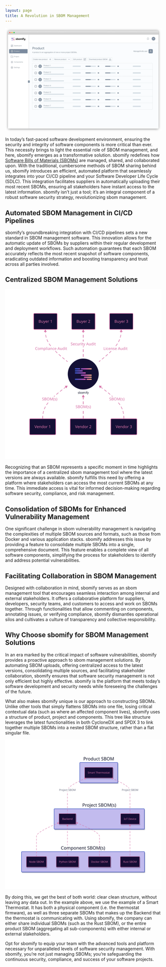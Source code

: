 ```yaml
---
layout: page
title: A Revolution in SBOM Management
---
```


![due diligence](/assets/images/site/product.webp)

In today’s fast-paced software development environment, ensuring the security and integrity of software components is more critical than ever. This necessity brings to light the essential role of SBOM management, and here, sbomify emerges as a transformative solution. sbomify redefines how [Software Bills of Materials (SBOMs)](/what-is-sbom/) are managed, shared, and collaborated upon. With the traditional, cumbersome methods of SBOM sharing behind us, sbomify introduces an efficient, automated platform that seamlessly integrates into your CI/CD pipeline and your Software Developer Life Cycle (SDLC). This integration facilitates suppliers in automatically uploading their most recent SBOMs, ensuring all stakeholders have instant access to the latest information. sbomify isn’t just a tool; it’s an integral component of a robust software security strategy, revolutionizing sbom management.

## Automated SBOM Management in CI/CD Pipelines

sbomify’s groundbreaking integration with CI/CD pipelines sets a new standard in SBOM management software. This innovation allows for the automatic update of SBOMs by suppliers within their regular development and deployment workflows. Such automation guarantees that each SBOM accurately reflects the most recent snapshot of software components, eradicating outdated information and boosting transparency and trust across all parties involved.

## Centralized SBOM Management Solutions

![sbom hierarchy](/assets/images/site/marketplace.svg)

Recognizing that an SBOM represents a specific moment in time highlights the importance of a centralized sbom management tool where the latest versions are always available. sbomify fulfills this need by offering a platform where stakeholders can access the most current SBOMs at any time. This immediate access is vital for informed decision-making regarding software security, compliance, and risk management.

## Consolidation of SBOMs for Enhanced Vulnerability Management

One significant challenge in sbom vulnerability management is navigating the complexities of multiple SBOM sources and formats, such as those from Docker and various application stacks. sbomify addresses this issue by providing a feature to consolidate multiple SBOMs into a single, comprehensive document. This feature enables a complete view of all software components, simplifying the process for stakeholders to identify and address potential vulnerabilities.

## Facilitating Collaboration in SBOM Management

Designed with collaboration in mind, sbomify serves as an sbom management tool that encourages seamless interaction among internal and external stakeholders. It offers a collaborative platform for suppliers, developers, security teams, and customers to access and work on SBOMs together. Through functionalities that allow commenting on components, annotating issues, or verifying compliance, sbomify dismantles operational silos and cultivates a culture of transparency and collective responsibility.

## Why Choose sbomify for SBOM Management Solutions

In an era marked by the critical impact of software vulnerabilities, sbomify provides a proactive approach to sbom management solutions. By automating SBOM uploads, offering centralized access to the latest versions, consolidating multiple sources, and facilitating stakeholder collaboration, sbomify ensures that software security management is not only efficient but highly effective. sbomify is the platform that meets today’s software development and security needs while foreseeing the challenges of the future.

What also makes sbomify unique is our approach to constructing SBOMs. Unlike other tools that simply flattens SBOMs into one file, losing critical contextual data (such as where an affected component lives), sbomify uses a structure of product, project and components. This tree like structure leverages the latest functionalities in both CycloneDX and SPDX 3 to link together multiple SBOMs into a nested SBOM structure, rather than a flat singular file.

![sbom hierarchy](/assets/images/site/sbom-hierarchy.svg)

By doing this, we get the best of both world: clear clean structure, without leaving any data out. In the example above, we use the example of a Smart Thermostat. It has both a physical component (i.e. the thermostat firmware), as well as three separate SBOMs that makes up the Backend that the thermostat is communicating with. Using sbomify, the company can either share individual SBOMs (such as the Rust SBOM), or the entire product SBOM (aggregating all sub-components) with either internal or external stakeholders.

Opt for sbomify to equip your team with the advanced tools and platform necessary for unparalleled levels of software security management. With sbomify, you’re not just managing SBOMs; you’re safeguarding the continuous security, compliance, and success of your software projects.
